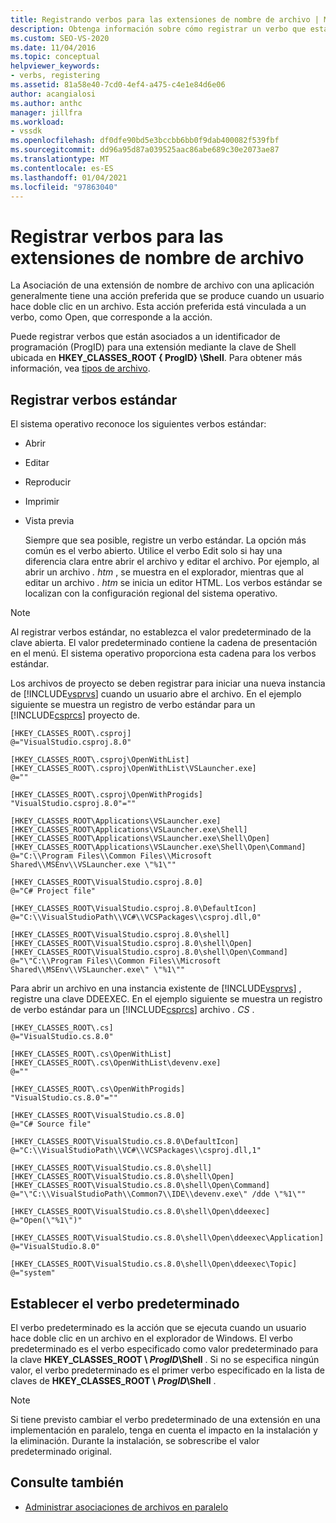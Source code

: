 ```yaml
---
title: Registrando verbos para las extensiones de nombre de archivo | Microsoft Docs
description: Obtenga información sobre cómo registrar un verbo que está asociado a un identificador de programación para una extensión de nombre de archivo mediante una clave de Shell.
ms.custom: SEO-VS-2020
ms.date: 11/04/2016
ms.topic: conceptual
helpviewer_keywords:
- verbs, registering
ms.assetid: 81a58e40-7cd0-4ef4-a475-c4e1e84d6e06
author: acangialosi
ms.author: anthc
manager: jillfra
ms.workload:
- vssdk
ms.openlocfilehash: df0dfe90bd5e3bccbb6bb0f9dab400082f539fbf
ms.sourcegitcommit: dd96a95d87a039525aac86abe689c30e2073ae87
ms.translationtype: MT
ms.contentlocale: es-ES
ms.lasthandoff: 01/04/2021
ms.locfileid: "97863040"
---
```

# <a name="register-verbs-for-file-name-extensions"></a>Registrar verbos para las extensiones de nombre de archivo
La Asociación de una extensión de nombre de archivo con una aplicación generalmente tiene una acción preferida que se produce cuando un usuario hace doble clic en un archivo. Esta acción preferida está vinculada a un verbo, como Open, que corresponde a la acción.

 Puede registrar verbos que están asociados a un identificador de programación (ProgID) para una extensión mediante la clave de Shell ubicada en **HKEY_CLASSES_ROOT \{ ProgID} \Shell**. Para obtener más información, vea [tipos de archivo](/windows/desktop/shell/fa-file-types).

## <a name="register-standard-verbs"></a>Registrar verbos estándar
 El sistema operativo reconoce los siguientes verbos estándar:

- Abrir

- Editar

- Reproducir

- Imprimir

- Vista previa

  Siempre que sea posible, registre un verbo estándar. La opción más común es el verbo abierto. Utilice el verbo Edit solo si hay una diferencia clara entre abrir el archivo y editar el archivo. Por ejemplo, al abrir un archivo *. htm* , se muestra en el explorador, mientras que al editar un archivo *. htm* se inicia un editor HTML. Los verbos estándar se localizan con la configuración regional del sistema operativo.

> [!NOTE]
> Al registrar verbos estándar, no establezca el valor predeterminado de la clave abierta. El valor predeterminado contiene la cadena de presentación en el menú. El sistema operativo proporciona esta cadena para los verbos estándar.

 Los archivos de proyecto se deben registrar para iniciar una nueva instancia de [!INCLUDE[vsprvs](../code-quality/includes/vsprvs_md.md)] cuando un usuario abre el archivo. En el ejemplo siguiente se muestra un registro de verbo estándar para un [!INCLUDE[csprcs](../data-tools/includes/csprcs_md.md)] proyecto de.

```
[HKEY_CLASSES_ROOT\.csproj]
@="VisualStudio.csproj.8.0"

[HKEY_CLASSES_ROOT\.csproj\OpenWithList]
[HKEY_CLASSES_ROOT\.csproj\OpenWithList\VSLauncher.exe]
@=""

[HKEY_CLASSES_ROOT\.csproj\OpenWithProgids]
"VisualStudio.csproj.8.0"=""

[HKEY_CLASSES_ROOT\Applications\VSLauncher.exe]
[HKEY_CLASSES_ROOT\Applications\VSLauncher.exe\Shell]
[HKEY_CLASSES_ROOT\Applications\VSLauncher.exe\Shell\Open]
[HKEY_CLASSES_ROOT\Applications\VSLauncher.exe\Shell\Open\Command]
@="C:\\Program Files\\Common Files\\Microsoft Shared\\MSEnv\\VSLauncher.exe \"%1\""

[HKEY_CLASSES_ROOT\VisualStudio.csproj.8.0]
@="C# Project file"

[HKEY_CLASSES_ROOT\VisualStudio.csproj.8.0\DefaultIcon]
@="C:\\VisualStudioPath\\VC#\\VCSPackages\\csproj.dll,0"

[HKEY_CLASSES_ROOT\VisualStudio.csproj.8.0\shell]
[HKEY_CLASSES_ROOT\VisualStudio.csproj.8.0\shell\Open]
[HKEY_CLASSES_ROOT\VisualStudio.csproj.8.0\shell\Open\Command]
@="\"C:\\Program Files\\Common Files\\Microsoft Shared\\MSEnv\\VSLauncher.exe\" \"%1\""
```

 Para abrir un archivo en una instancia existente de [!INCLUDE[vsprvs](../code-quality/includes/vsprvs_md.md)] , registre una clave DDEEXEC. En el ejemplo siguiente se muestra un registro de verbo estándar para un [!INCLUDE[csprcs](../data-tools/includes/csprcs_md.md)] archivo *. CS* .

```
[HKEY_CLASSES_ROOT\.cs]
@="VisualStudio.cs.8.0"

[HKEY_CLASSES_ROOT\.cs\OpenWithList]
[HKEY_CLASSES_ROOT\.cs\OpenWithList\devenv.exe]
@=""

[HKEY_CLASSES_ROOT\.cs\OpenWithProgids]
"VisualStudio.cs.8.0"=""

[HKEY_CLASSES_ROOT\VisualStudio.cs.8.0]
@="C# Source file"

[HKEY_CLASSES_ROOT\VisualStudio.cs.8.0\DefaultIcon]
@="C:\\VisualStudioPath\\VC#\\VCSPackages\\csproj.dll,1"

[HKEY_CLASSES_ROOT\VisualStudio.cs.8.0\shell]
[HKEY_CLASSES_ROOT\VisualStudio.cs.8.0\shell\Open]
[HKEY_CLASSES_ROOT\VisualStudio.cs.8.0\shell\Open\Command]
@="\"C:\\VisualStudioPath\\Common7\\IDE\\devenv.exe\" /dde \"%1\""

[HKEY_CLASSES_ROOT\VisualStudio.cs.8.0\shell\Open\ddeexec]
@="Open(\"%1\")"

[HKEY_CLASSES_ROOT\VisualStudio.cs.8.0\shell\Open\ddeexec\Application]
@="VisualStudio.8.0"

[HKEY_CLASSES_ROOT\VisualStudio.cs.8.0\shell\Open\ddeexec\Topic]
@="system"
```

## <a name="set-the-default-verb"></a>Establecer el verbo predeterminado
 El verbo predeterminado es la acción que se ejecuta cuando un usuario hace doble clic en un archivo en el explorador de Windows. El verbo predeterminado es el verbo especificado como valor predeterminado para la clave **HKEY_CLASSES_ROOT \\ *ProgID*\Shell** . Si no se especifica ningún valor, el verbo predeterminado es el primer verbo especificado en la lista de claves de **HKEY_CLASSES_ROOT \\ *ProgID*\Shell** .

> [!NOTE]
> Si tiene previsto cambiar el verbo predeterminado de una extensión en una implementación en paralelo, tenga en cuenta el impacto en la instalación y la eliminación. Durante la instalación, se sobrescribe el valor predeterminado original.

## <a name="see-also"></a>Consulte también
- [Administrar asociaciones de archivos en paralelo](../extensibility/managing-side-by-side-file-associations.md)
